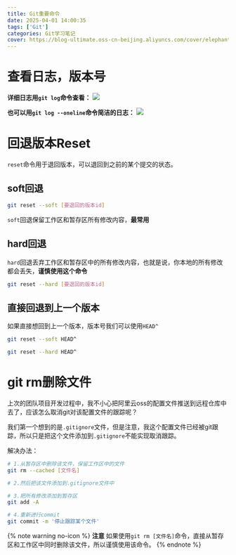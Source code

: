 ```yaml
---
title: Git重要命令
date: 2025-04-01 14:00:35
tags: ['Git']
categories: Git学习笔记
cover: https://blog-ultimate.oss-cn-beijing.aliyuncs.com/cover/elephant.jpg
---
```


# 查看日志，版本号
**详细日志用`git log`命令查看：**
![](https://blog-ultimate.oss-cn-beijing.aliyuncs.com/article-image/Snipaste_2025-04-03_19-44-50.png)

**也可以用`git log --oneline`命令简洁的日志：**
![](https://blog-ultimate.oss-cn-beijing.aliyuncs.com/article-image/Snipaste_2025-04-03_19-20-42.png)


# 回退版本Reset
`reset`命令用于退回版本，可以退回到之前的某个提交的状态。

## soft回退
```bash
git reset --soft [要退回的版本id]
```
`soft`回退保留工作区和暂存区所有修改内容，**最常用**

## hard回退
`hard`回退丢弃工作区和暂存区中的所有修改内容，也就是说，你本地的所有修改都会丢失，**谨慎使用这个命令**
```bash
git reset --hard [要退回的版本id]
```

## 直接回退到上一个版本
如果直接想回到上一个版本，版本号我们可以使用`HEAD^`
```bash
git reset --soft HEAD^

git reset --hard HEAD^
```

# git rm删除文件
上次的团队项目开发过程中，我不小心把阿里云oss的配置文件推送到远程仓库中去了，应该怎么取消git对该配置文件的跟踪呢？

我们第一个想到的是`.gitignore`文件，但是注意，我这个配置文件已经被git跟踪，所以只是把这个文件添加到`.gitignore`不能实现取消跟踪。

解决办法：
```bash
# 1.从暂存区中删除该文件，保留工作区中的文件
git rm --cached [文件名]

# 2.然后把该文件添加到.gitignore文件中

# 3.把所有修改添加到暂存区
git add -A

# 4.重新进行commit
git commit -m '停止跟踪某个文件'
```
{% note warning no-icon %}
**注意**
如果使用`git rm [文件名]`命令，直接从暂存区和工作区中同时删除该文件，所以谨慎使用该命令。
{% endnote %}
